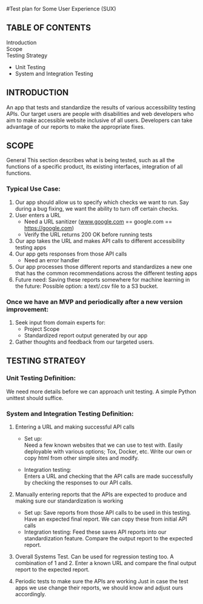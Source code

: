 #Test plan for Some User Experience (SUX)

## TABLE OF CONTENTS</br>
Introduction</br> 
Scope</br>
Testing Strategy</br>
   * Unit Testing</br>
   * System and Integration Testing

## **INTRODUCTION**
An app that tests and standardize the results of various accessibility testing APIs. Our target users are people with disabilities and web developers who aim to make accessible website inclusive of all users. Developers can take advantage of our reports to make the appropriate fixes.  

## **SCOPE**
General This section describes what is being tested, such as all the functions of a specific product, its existing interfaces, integration of all functions. 
### Typical Use Case:
1. Our app should allow us to specify which checks we want to run. Say during a bug fixing, we want the ability to turn off certain checks.
2. User enters a URL </br>
   * Need a URL sanitizer (www.google.com == google.com == https://google.com)</br>
   * Verify the URL returns 200 OK before running tests</br>
3. Our app takes the URL and makes API calls to different accessibility testing apps</br>
4. Our app gets responses from those API calls</br>
   * Need an error handler</br>
5. Our app processes those different reports and standardizes a new one that has the common recommendations across the different testing apps</br>
6. Future need: Saving these reports somewhere for machine learning in the future: Possible option: a text/.csv file to a S3 bucket.</br>
### Once we have an MVP and periodically after a new version improvement:</br>
1. Seek input from domain experts for: </br>
   * Project Scope</br>
   * Standardized report output generated by our app</br>
2. Gather thoughts and feedback from our targeted users.</br>


## TESTING STRATEGY 
### Unit Testing Definition: 
We need more details before we can approach unit testing. A simple Python unittest should suffice.
### System and Integration Testing Definition: 
1. Entering a URL and making successful API calls</br>
   * Set up: </br>
        Need a few known websites that we can use to test with. Easily deployable with various options; Tox, Docker, etc. Write our own or copy html from other simple sites and modify.</br>

   * Integration testing:</br>
        Enters a URL and checking that the API calls are made successfully by checking the responses to our API calls. </br>

2. Manually entering reports that the APIs are expected to produce and making sure our standardization is working
   * Set up:
     Save reports from those API calls to be used in this testing. Have an expected final report. We can copy these from initial API calls
   * Integration testing:
     Feed these saves API reports into our standardization feature. Compare the output report to the expected report.

3. Overall Systems Test. Can be used for regression testing too.
A combination of 1 and 2. Enter a known URL and compare the final output report to the expected report.

4. Periodic tests to make sure the APIs are working
Just in case the test apps we use change their reports, we should know and adjust ours accordingly. 
